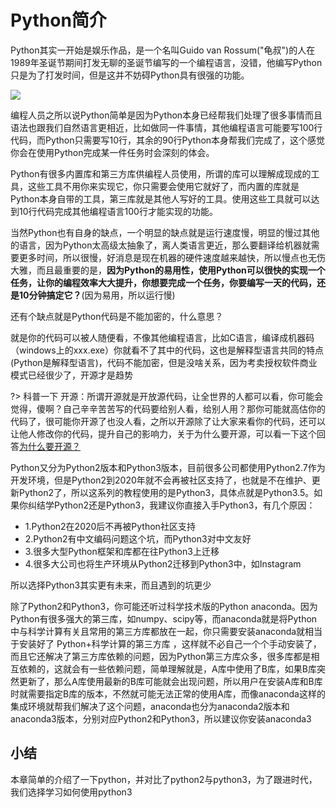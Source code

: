 # Python简介

Python其实一开始是娱乐作品，是一个名叫Guido van Rossum("龟叔")的人在1989年圣诞节期间打发无聊的圣诞节编写的一个编程语言，没错，他编写Python只是为了打发时间，但是这并不妨碍Python具有很强的功能。

![](http://p3609n7fk.bkt.clouddn.com/%E9%BE%9F%E5%8F%94.jpg)

编程人员之所以说Python简单是因为Python本身已经帮我们处理了很多事情而且语法也跟我们自然语言更相近，比如做同一件事情，其他编程语言可能要写100行代码，而Python只需要写10行，其余的90行Python本身帮我们完成了，这个感觉你会在使用Python完成某一件任务时会深刻的体会。

Python有很多内置库和第三方库供编程人员使用，所谓的库可以理解成现成的工具，这些工具不用你来实现它，你只需要会使用它就好了，而内置的库就是Python本身自带的工具，第三库就是其他人写好的工具。使用这些工具就可以达到10行代码完成其他编程语言100行才能实现的功能。

当然Python也有自身的缺点，一个明显的缺点就是运行速度慢，明显的慢过其他的语言，因为Python太高级太抽象了，离人类语言更近，那么要翻译给机器就需要更多时间，所以很慢，好消息是现在机器的硬件速度越来越快，所以慢点也无伤大雅，而且最重要的是，**因为Python的易用性，使用Python可以很快的实现一个任务，让你的编程效率大大提升，你想要完成一个任务，你要编写一天的代码，还是10分钟搞定它？**(因为易用，所以运行慢)

还有个缺点就是Python代码是不能加密的，什么意思？

就是你的代码可以被人随便看，不像其他编程语言，比如C语言，编译成机器码（windows上的xxx.exe）你就看不了其中的代码，这也是解释型语言共同的特点(Python是解释型语言)，代码不能加密，但是没啥关系，因为考卖授权软件商业模式已经很少了，开源才是趋势

?> 科普一下
开源：所谓开源就是开放源代码，让全世界的人都可以看，你可能会觉得，傻啊？自己辛辛苦苦写的代码要给别人看，给别人用？那你可能就高估你的代码了，很可能你开源了也没人看，之所以开源除了让大家来看你的代码，还可以让他人修改你的代码，提升自己的影响力，关于为什么要开源，可以看一下这个回答[为什么要开源？](https://www.zhihu.com/question/33573424/answer/57412434)

Python又分为Python2版本和Python3版本，目前很多公司都使用Python2.7作为开发环境，但是Python2到2020年就不会再被社区支持了，也就是不在维护、更新Python2了，所以这系列的教程使用的是Python3，具体点就是Python3.5。如果你纠结学Python2还是Python3，我建议你直接入手Python3，有几个原因：

+ 1.Python2在2020后不再被Python社区支持
+ 2.Python2有中文编码问题这个坑，而Python3对中文友好
+ 3.很多大型Python框架和库都在往Python3上迁移
+ 4.很多大公司也将生产环境从Python2迁移到Python3中，如Instagram

所以选择Python3其实更有未来，而且遇到的坑更少

除了Python2和Python3，你可能还听过科学技术版的Python anaconda。因为Python有很多强大的第三库，如numpy、scipy等，而anaconda就是将Python中与科学计算有关且常用的第三方库都放在一起，你只需要安装anaconda就相当于安装好了 Python+科学计算的第三方库 ，这样就不必自己一个个手动安装了，而且它还解决了第三方库依赖的问题，因为Python第三方库众多，很多库都是相互依赖的，这就会有一些依赖问题，简单理解就是，A库中使用了B库，如果B库突然更新了，那么A库使用最新的B库可能就会出现问题，所以用户在安装A库和B库时就需要指定B库的版本，不然就可能无法正常的使用A库，而像anaconda这样的集成环境就帮我们解决了这个问题，anaconda也分为anaconda2版本和anaconda3版本，分别对应Python2和Python3，所以建议你安装anaconda3

## 小结
本章简单的介绍了一下python，并对比了python2与python3，为了跟进时代，我们选择学习如何使用python3


